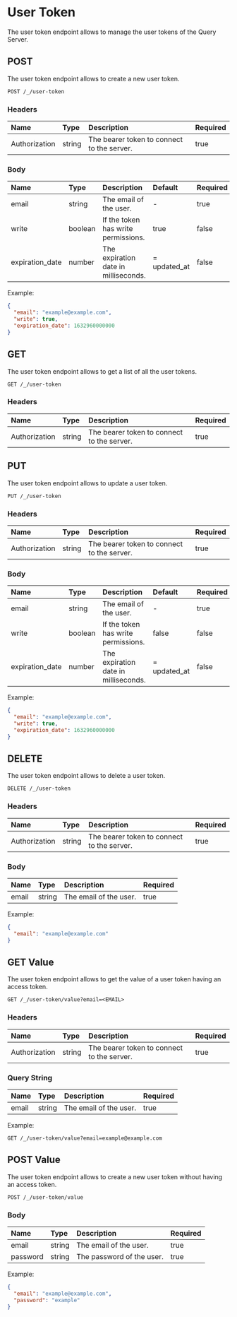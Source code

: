# User Token

The user token endpoint allows to manage the user tokens of the Query Server.

## POST

The user token endpoint allows to create a new user token.

```http
POST /_/user-token
```

### Headers

| Name | Type | Description | Required |
| :--- | :--- | :--- | :--- |
| Authorization | string | The bearer token to connect to the server. | true |

### Body

| Name | Type | Description | Default | Required |
| :--- | :--- | :--- | :--- | :--- |
| email | string | The email of the user. | - | true |
| write | boolean | If the token has write permissions. | true | false |
| expiration_date | number | The expiration date in milliseconds. |= updated_at | false |

Example:

```json
{
  "email": "example@example.com",
  "write": true,
  "expiration_date": 1632960000000
}
```

## GET

The user token endpoint allows to get a list of all the user tokens.

```http
GET /_/user-token
```

### Headers

| Name | Type | Description | Required |
| :--- | :--- | :--- | :--- |
| Authorization | string | The bearer token to connect to the server. | true |

## PUT

The user token endpoint allows to update a user token.

```http
PUT /_/user-token
```

### Headers

| Name | Type | Description | Required |
| :--- | :--- | :--- | :--- |
| Authorization | string | The bearer token to connect to the server. | true |

### Body

| Name | Type | Description | Default | Required |
| :--- | :--- | :--- | :--- | :--- |
| email | string | The email of the user. | - | true |
| write | boolean | If the token has write permissions. | false | false |
| expiration_date | number | The expiration date in milliseconds. |= updated_at | false |

Example:

```json
{
  "email": "example@example.com",
  "write": true,
  "expiration_date": 1632960000000
}
```

## DELETE

The user token endpoint allows to delete a user token.

```http
DELETE /_/user-token
```

### Headers

| Name | Type | Description | Required |
| :--- | :--- | :--- | :--- |
| Authorization | string | The bearer token to connect to the server. | true |

### Body

| Name | Type | Description | Required |
| :--- | :--- | :--- | :--- |
| email | string | The email of the user. | true |

Example:

```json
{
  "email": "example@example.com"
}
```

## GET Value

The user token endpoint allows to get the value of a user token having an access token.

```http
GET /_/user-token/value?email=<EMAIL>
```

### Headers

| Name | Type | Description | Required |
| :--- | :--- | :--- | :--- |
| Authorization | string | The bearer token to connect to the server. | true |

### Query String

| Name | Type | Description | Required |
| :--- | :--- | :--- | :--- |
| email | string | The email of the user. | true |

Example:

```http
GET /_/user-token/value?email=example@example.com
```

## POST Value

The user token endpoint allows to create a new user token without having an access token.

```http
POST /_/user-token/value
```

### Body

| Name | Type | Description | Required |
| :--- | :--- | :--- | :--- |
| email | string | The email of the user. | true |
| password | string | The password of the user. | true |

Example:

```json
{
  "email": "example@example.com",
  "password": "example"
}
```
